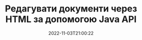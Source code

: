 ---
############################# Static ############################
layout: "product"
date: 2022-11-03T21:00:22
draft: false

product: "Editor"
product_tag: "editor"
platform: "Java"
platform_tag: "java"

############################# Head ############################
head_title: "API редактора документів Java | Редагувати Word Excel PowerPoint Web XML текстові файли за допомогою HTML"
head_description: "API редактора документів для Java. Завантажити Microsoft Word, Excel, PowerPoint, e-Book, XML, веб та текстові файли в HTML, відредагувати та конвертувати назад у вихідний формат після правки."

############################# Header ############################
title: "Редагувати документи через HTML за допомогою Java API"
description: "Інтегруйте Java-застосунки із HTML-редактором, аби редагувати документи та конвертувати їх назад у початковий формат."
button:
    enable: true

############################# SubMenu ############################
submenu:
    enable: true
    
    left:
        img_alt: "GroupDocs.Editor for Java"
        image: "https://www.groupdocs.cloud/templates/groupdocs/images/product-logos/groupdocs-editor-java.png"
        product: "GroupDocs.Editor"
        platform: "Java"

    middle:
        button:
            # button loop
            - link: "#overview"
              text: "Огляд"

            # button loop
            - link: "#features"
              text: "Функції"

            # button loop
            - link: "#support"
              text: "Підтримка"

            # button loop
            - link: "https://products.groupdocs.app/editor"
              text: "Живі демонстрації"

            # button loop
            - link: "https://purchase.groupdocs.com/pricing/editor/java"
              text: "Ціни"

    right:
        link_download: "https://downloads.groupdocs.com/editor"
        link_learn: "https://docs.groupdocs.com/editor/java/"
        link_buy: "https://purchase.groupdocs.com"

############################# Overview ############################
overview:
    enable: true
    content: |
      GroupDocs.Editor for Java API дозволяє редагувати документи у їх HTML-представленні. API підтримує кілька форматів документів та може бути інтегроване із любим зовнішнім, відкритим чи платним HTML-редактором. API редактору завантажить документи, конвертує їх у HTML, відправить HTML у зовнішній користувацький інтефейс, а потім збереже цей відредагований HTML у формат вихідного документу після обробки. Його також можна використовувати для створення різних електронних таблиць Microsoft Word, Excel, файлов PowerPoint, форматів OpenDocument, документів XML та TXT.
    tabs:
      enable: true     
      
      ## TAB ONE ##
      tab_one:
        description: |
          Нижче наводиться огляд GroupDocs.Editor for Java:

        left:
          enable: true
          icon: "fab fa-html5"
          title: "Управління за допомогою HTML"
          content: |
            * Завантажити підтримуваний документ
            * Редагувати контент за допомогою HTML
            * Редагувати зв'язані стилі
            * Конвертувати у початковий формат
      
      ## TAB TWO ##
      tab_two:
        description: |
          GroupDocs.Editor for Java підтримує наступні [формати файлів](https://docs.groupdocs.com/editor/java/supported-document-formats/)

        left:
          enable: true
          table:
            # table loop
            - title: "Microsoft Office"
              content: |
                * **Microsoft Word**: DOC, DOCX, DOCM, DOT, DOTM, DOTX, FlatOPC, WordML, RTF
                * **Microsoft Excel**: XLS, XLSX, XLSM, XLT, XLTX, XLTM, XLSB, XLAM, CSV, TSV, SXC, SpreadsheetML, DIF, DSV
                * **Microsoft PowerPoint**: PPT, PPTX, PPTM, PPS, PPSX, PPSM, POT, POTX, POTM

        right:
          enable: true
          table:
            # table loop
            - title: "Інші сімейства форматів"
              content: |
                * **Формати OpenDocument**: ODT, OTT, ODS, FODS, ODP, OTP
                * **Формати OpenDocument**: MSG, MBOX, EML, EMLX
                * **Веб-формати**: HTML, MHTML, CHM, XML, TXT
                * **Веб-формати**: MOBI, AZW3, ePub

      ## TAB THREE ##
      tab_three:
        description: |
          GroupDocs.Editor for Java підтримує наступні операційні системи, фреймворки та менеджери пакетів:
        
        left:
          enable: true
          table:
            # table loop
            - icon: "fab fa-windows"
              title: "Операційні системи"
              content: |
                * Microsoft Windows Desktop
                * Microsoft Windows Server
                * Linux
                * MacOS

            # table loop
            - icon: "fas fa-code"
              title: "Підтримувані фреймворки"
              content: |
                * Java 7 (1.7) +

        right:
          enable: true
          table:
            # table loop
            - icon: "fas fa-cogs"
              title: "Середовища розробки"
              content: |
                * NetBeans
                * IntelliJ IDEA
                * Eclipse
            # table loop
            - icon: "fas fa-tools"
              title: "Інструменти автоматизації збірки"
              content: |
                * Maven

############################# Features ############################
features:
    enable: true
    title: "Можливості GroupDocs.Editor for Java"

    feature:
      # feature loop
      - icon: "fas fa-copy"
        content: "Проста інтеграція із HTML-редактором"

      # feature loop
      - icon: "fas fa-eye"
        content: "Конверитація документу у HTML DOM"

      # feature loop
      - icon: "fas fa-bolt"
        content: "Екстрагування вмісту HTML із потоку із вмістом документу"
      
      # feature loop
      - icon: "fas fa-file-powerpoint"
        content: "Завантажте, редагуйте та зберігайте формати файлів Word, Excel и PowerPoint"

      # feature loop
      - icon: "fas fa-code"
        content: "Екстрагування HTML разом із вбудованими елементами"

      # feature loop
      - icon: "fas fa-cloud"
        content: "Імпорт, перегляд та редагування XML-документів"

      # feature loop
      - icon: "fas fa-remove-format"
        content: "Обхід HTML-контенту та збереження вбудованих ресурсів"

      # feature loop
      - icon: "fas fa-comment-slash"
        content: "Перегляд, редагування та збереження текстових документів у посторінковому режимі"

      # feature loop
      - icon: "fas fa-location-arrow"
        content: "Отримання вмісту тегу HTML BODY із файлу"

      # feature loop
      - icon: "fas fa-border-all"
        content: "Видобути вміст CSS із файлу HTML"

      # feature loop
      - icon: "fas fa-wrench"
        content: "Використовуйте вміст текстової строки для отримання HTML DOM і перетворення його у файл"

      # feature loop
      - icon: "fas fa-columns"
        content: "Перетворення HTML DOM із вбудованими елементами"

      # feature loop
      - icon: "fas fa-file-word"
        content: "Перетворення файлів кількох форматів у HTML для редагування"

      # feature loop
      - icon: "fas fa-envelope"
        content: "Отримання метаінформації про вхідні документи без їх редагування"

      # feature loop
      - icon: "fas fa-print"
        content: "Збереження відредагованих документів у форматі звичайного текстового файлу"

      # feature loop
      - icon: "fas fa-file-archive"
        content: "Точність конвертації"

      # feature loop
      - icon: "fas fa-lock"
        content: "Застосувати пароль до вихідного документу"

      # feature loop
      - icon: "fas fa-file-code"
        content: "Незалежність від баз даних"
      
      # feature loop
      - icon: "fas fa-fill-drip"
        content: "Незалежність від користувацького інтерфейсу"

      # feature loop
      - icon: "fas fa-file-excel"
        content: "Підтримує Metered-ліцензування"

    more_feature:
      # more_feature_loop
      - title: "Точна конвертація у HTML DOM та із нього"
        content: |
          Використання GroupDocs.Editor for Java дозволяє створювати додатки на Java, котрі завантажують документ, що належить до одного із підтримуваних форматів файлів, для конвертації його у об'єктну модель документу HTML (DOM) разом із пов'язаними із ним ресурсами, наприклад, CSS. Окрім того, наш Java API редактору дозволяє редагувати HTML в любому із популярних HTML-редакторів. Після внесення необхідних змін GroupDocs.Editor for Java допоможе вам переконвертувати отриманий HTML-код назад у оригінальний формат файлу.
          
          ```java
          // Create Editor class by loading an input document
          Editor editor = new Editor("Sample.docx");

          // Open document for edit and obtain EditableDocument
          EditableDocument original = editor.edit();

          // Obtain all-embedded HTML from it
          String allEmbeddedInside = original.getEmbeddedHtml();

          // If necessary, obtain pure HTML-markup, CSS, images and other resources in separate form

          // Whole HTML-markup, without any resources
          String completeHtmlMarkup = original.getContent();

          // Only HTML->BODY content, useful for most of WYSIWYG-editors
          String onlyInnerBody = original.getBodyContent();

          // All CSS stylesheets
          List<CssText> stylesheets = original.getCss();

          // All images, including raster and vector, but without CSS gradients
          List<IImageResource> images = original.getImages();

          // All font resources
          List<FontResourceBase> fonts = original.getFonts();

          // finally, send this content to your WYSIWYG HTML-editor
          ```
      # more_feature_loop
      - title: "Завантаження та вибірка асоційованих елементів"
        content: "GroupDocs.Editor for Java API дозволяє екстрагувати зв'язані елементи із документів підтримуваних форматів, таких як зображення, CSS, шрифти тощо. Потім ви можете завантажити ці екстраговані пов'язані елементи, переглянути їх та зберегти окремо від концевого HTML-файлу і отримати добре керований вивід."

############################# Support ############################
support:
    enable: true

############################# Solutions ############################
solutions:
    enable: true
    title: "GroupDocs.Editor пропонує API редагування документів для інших популярних середовищ розробки."

    solution:
        # solution loop
        - img_alt: "GroupDocs.Editor for .NET"
          image: "https://www.groupdocs.cloud/templates/groupdocs/images/product-logos/groupdocs-editor-net.png"
          product: "GroupDocs.Editor"
          platform: ".NET"
          link: "/editor/net/"

############################# Back to top ###############################
back_to_top:
  enable: true
---